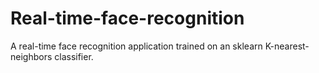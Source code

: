 # Real-time-face-recognition

A real-time face recognition application trained on an sklearn K-nearest-neighbors classifier.
